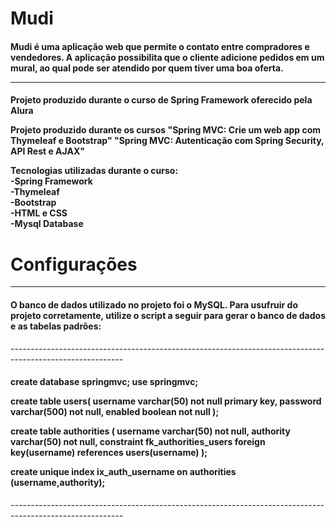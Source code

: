 # Mudi

<h4>Mudi é uma aplicação web que permite o contato entre compradores e vendedores. A aplicação possibilita que o cliente adicione pedidos em um mural, ao qual pode ser
atendido por quem tiver uma boa oferta.</4>

----------------------------------------------------------------------------------------------------------
<h4>
Projeto produzido durante o curso de Spring Framework oferecido pela Alura

Projeto produzido durante os cursos 
"Spring MVC: Crie um web app com Thymeleaf e Bootstrap"
"Spring MVC: Autenticação com Spring Security, API Rest e AJAX"

Tecnologias utilizadas durante o curso:</br>
-Spring Framework</br>
-Thymeleaf</br>
-Bootstrap</br>
-HTML e CSS</br>
-Mysql Database</br>
</h4>

# Configurações
----------------------------------------------------------------------------------------------------------
<h4>O banco de dados utilizado no projeto foi o MySQL. Para usufruir do projeto corretamente, utilize o script
a seguir para gerar o banco de dados e as tabelas padrões:</h4>
----------------------------------------------------------------------------------------------------------
<h4>
create database springmvc;
use springmvc;

create table users(
    username varchar(50) not null primary key,
    password varchar(500) not null,
    enabled boolean not null
);

create table authorities (
    username varchar(50) not null,
    authority varchar(50) not null,
    constraint fk_authorities_users foreign key(username) references users(username)
);

create unique index ix_auth_username on authorities (username,authority);
</h4>
----------------------------------------------------------------------------------------------------------
